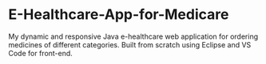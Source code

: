 # E-Healthcare-App-for-Medicare
My dynamic and responsive Java e-healthcare web application for ordering medicines of different categories. Built from scratch using Eclipse and VS Code for front-end.
